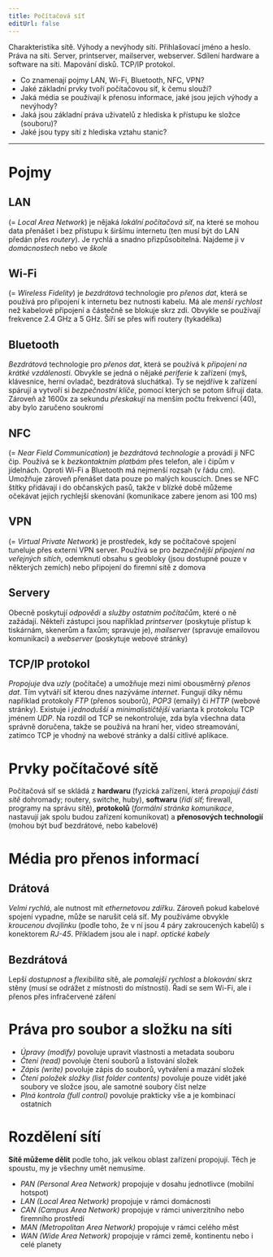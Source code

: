 ```yaml
---
title: Počítačová síť
editUrl: false
---
```


Charakteristika sítě. Výhody a nevýhody sítí. Přihlašovací jméno a heslo. Práva na síti. Server, printserver, mailserver, webserver. Sdílení hardware a software na síti. Mapování disků. TCP/IP protokol.

* Co znamenají pojmy LAN, Wi-Fi, Bluetooth, NFC, VPN?
* Jaké základní prvky tvoří počítačovou síť, k čemu slouží?
* Jaká média se používají k přenosu informace, jaké jsou jejich výhody a nevýhody?
* Jaká jsou základní práva uživatelů z hlediska k přístupu ke složce (souboru)?
* Jaké jsou typy sítí z hlediska vztahu stanic?

***

# Pojmy

## LAN

(= *Local Area Network*) je nějaká *lokální počítačová síť*, na které se mohou data přenášet i bez přístupu k širšímu internetu (ten musí být do LAN předán přes *routery*). Je rychlá a snadno přizpůsobitelná. Najdeme ji v *domácnostech* nebo ve *škole*

## Wi-Fi

(= *Wireless Fidelity*) je *bezdrátová* technologie pro *přenos dat*, která se používá pro připojení k internetu bez nutnosti kabelu. Má ale *menší rychlost* než kabelové připojení a částečně se blokuje skrz zdi. Obvykle se používají frekvence 2.4 GHz a 5 GHz. Šíří se přes wifi routery (tykadélka)

## Bluetooth

*Bezdrátová* technologie pro *přenos dat*, která se používá k *připojení na krátké vzdálenosti*. Obvykle se jedná o nějaké *periferie* k zařízení (myš, klávesnice, herní ovladač, bezdrátová sluchátka). Ty se nejdříve k zařízení spárují a vytvoří si *bezpečnostní klíče*, pomocí kterých se potom šifrují data. Zároveň až 1600x za sekundu *přeskakují* na menším počtu frekvencí (40), aby bylo zaručeno soukromí

## NFC

(= *Near Field Communication*) je *bezdrátová technologie* a provádí ji NFC čip. Používá se k *bezkontaktním platbám* přes telefon, ale i čipům v jídelnách. Oproti Wi-Fi a Bluetooth má nejmenší rozsah (v řádu cm). Umožňuje zároveň přenášet data pouze po malých kouscích. Dnes se NFC štítky přidávají i do občanských pasů, takže v blízké době můžeme očekávat jejich rychlejší skenování (komunikace zabere jenom asi 100 ms)

## VPN

(= *Virtual Private Network*) je prostředek, kdy se počítačové spojení tuneluje přes externí VPN server. Používá se pro *bezpečnější připojení na veřejných sítích*, odemknutí obsahu s geobloky (jsou dostupné pouze v některých zemích) nebo připojení do firemní sítě z domova

## Servery

Obecně poskytují *odpovědi* a *služby ostatním počítačům*, které o ně zažádají. Někteří zástupci jsou například *printserver* (poskytuje přístup k tiskárnám, skenerům a faxům; spravuje je), *mailserver* (spravuje emailovou komunikaci) a *webserver* (poskytuje webové stránky)

## TCP/IP protokol

*Propojuje* dva *uzly* (počítače) a umožňuje mezi nimi obousměrný *přenos dat*. Tím vytváří síť kterou dnes nazýváme *internet*. Fungují díky němu například protokoly *FTP* (přenos souborů), *POP3* (emaily) či *HTTP* (webové stránky). Existuje i *jednodušší* a *minimalističtější* varianta k protokolu TCP jménem *UDP*. Na rozdíl od TCP se nekontroluje, zda byla všechna data správně doručena, takže se používá na hraní her, video streamování, zatímco TCP je vhodný na webové stránky a další citlivé aplikace.

# Prvky počítačové sítě

Počítačová síť se skládá z **hardwaru** (fyzická zařízení, která *propojují části sítě* dohromady; routery, switche, huby), **softwaru** (*řídí síť*; firewall, programy na správu sítě), **protokolů** (*formální stránka komunikace*, nastavují jak spolu budou zařízení komunikovat) a **přenosových technologií** (mohou být buď bezdrátové, nebo kabelové)

# Média pro přenos informací

## Drátová

*Velmi rychlá*, ale nutnost mít *ethernetovou zdířku*. Zároveň pokud kabelové spojení vypadne, může se narušit celá síť. My používáme obvykle *kroucenou dvojlinku* (podle toho, že v ní jsou 4 páry zakroucených kabelů) s konektorem *RJ-45*. Příkladem jsou ale i např. *optické kabely*

## Bezdrátová

Lepší *dostupnost* a *flexibilita* sítě, ale *pomalejší rychlost* a *blokování* skrz stěny (musí se odrážet z místnosti do místnosti). Řadí se sem Wi-Fi, ale i přenos přes infračervené záření

# Práva pro soubor a složku na síti

* *Úpravy (modify)* povoluje upravit vlastnosti a metadata souboru
* *Čtení (read)* povoluje čtení souborů a listování složek
* *Zápis (write)* povoluje zápis do souborů, vytváření a mazání složek
* *Čtení položek složky (list folder contents)* povoluje pouze vidět jaké soubory ve složce jsou, ale samotné soubory číst nelze
* *Plná kontrola (full control)* povoluje prakticky vše a je kombinací ostatních

# Rozdělení sítí

**Sítě můžeme dělit** podle toho, jak velkou oblast zařízení propojují. Těch je spoustu, my je všechny umět nemusíme.

* *PAN (Personal Area Network)* propojuje v dosahu jednotlivce (mobilní hotspot)
* *LAN (Local Area Network)* propojuje v rámci domácnosti
* *CAN (Campus Area Network)* propojuje v rámci univerzitního nebo firemního prostředí
* *MAN (Metropolitan Area Network)* propojuje v rámci celého měst
* *WAN (Wide Area Network)* propojuje v rámci země, kontinentu nebo i celé planety
